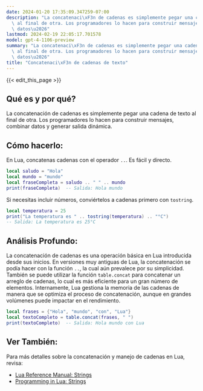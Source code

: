 ```yaml
---
date: 2024-01-20 17:35:09.347259-07:00
description: "La concatenaci\xF3n de cadenas es simplemente pegar una cadena de texto\
  \ al final de otra. Los programadores lo hacen para construir mensajes, combinar\
  \ datos\u2026"
lastmod: 2024-02-19 22:05:17.701578
model: gpt-4-1106-preview
summary: "La concatenaci\xF3n de cadenas es simplemente pegar una cadena de texto\
  \ al final de otra. Los programadores lo hacen para construir mensajes, combinar\
  \ datos\u2026"
title: "Concatenaci\xF3n de cadenas de texto"
---
```


{{< edit_this_page >}}

## Qué es y por qué?
La concatenación de cadenas es simplemente pegar una cadena de texto al final de otra. Los programadores lo hacen para construir mensajes, combinar datos y generar salida dinámica.

## Cómo hacerlo:
En Lua, concatenas cadenas con el operador `..`. Es fácil y directo.

```Lua
local saludo = "Hola"
local mundo = "mundo"
local fraseCompleta = saludo .. " " .. mundo
print(fraseCompleta)  -- Salida: Hola mundo
```

Si necesitas incluir números, conviértelos a cadenas primero con `tostring`.

```Lua
local temperatura = 25
print("La temperatura es " .. tostring(temperatura) .. "°C")
-- Salida: La temperatura es 25°C
```

## Análisis Profundo:
La concatenación de cadenas es una operación básica en Lua introducida desde sus inicios. En versiones muy antiguas de Lua, la concatenación se podía hacer con la función `..`, la cual aún prevalece por su simplicidad. También se puede utilizar la función `table.concat` para concatenar un arreglo de cadenas, lo cual es más eficiente para un gran número de elementos. Internamente, Lua gestiona la memoria de las cadenas de manera que se optimiza el proceso de concatenación, aunque en grandes volúmenes puede impactar en el rendimiento.

```Lua
local frases = {"Hola", "mundo", "con", "Lua"}
local textoCompleto = table.concat(frases, " ")
print(textoCompleto)  -- Salida: Hola mundo con Lua
```

## Ver También:
Para más detalles sobre la concatenación y manejo de cadenas en Lua, revisa:
- [Lua Reference Manual: Strings](https://www.lua.org/manual/5.4/manual.html#6.4)
- [Programming in Lua: Strings](https://www.lua.org/pil/21.2.html)
